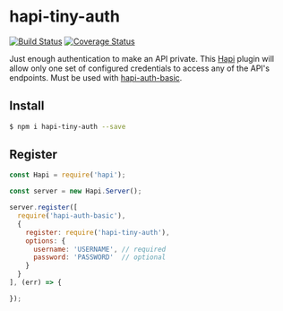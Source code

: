 # hapi-tiny-auth

[![Build Status](https://travis-ci.org/elnaz/hapi-tiny-auth.svg)](https://travis-ci.org/elnaz/hapi-tiny-auth)
[![Coverage Status](https://coveralls.io/repos/github/elnaz/hapi-tiny-auth/badge.svg?branch=master)](https://coveralls.io/github/elnaz/hapi-tiny-auth?branch=master)

Just enough authentication to make an API private. This [Hapi](http://hapijs.com/) plugin will allow only one set of configured credentials to access any of the API's endpoints. Must be used with [hapi-auth-basic](https://github.com/hapijs/hapi-auth-basic).

## Install

```bash
$ npm i hapi-tiny-auth --save
```

## Register

```js
const Hapi = require('hapi');

const server = new Hapi.Server();

server.register([
  require('hapi-auth-basic'),
  {
    register: require('hapi-tiny-auth'),
    options: {
      username: 'USERNAME', // required
      password: 'PASSWORD'  // optional
    }
  }
], (err) => {

});
```
